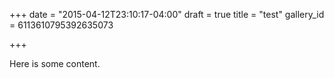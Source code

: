 +++
date = "2015-04-12T23:10:17-04:00"
draft = true
title = "test"
gallery_id = 6113610795392635073

+++

Here is some content.

